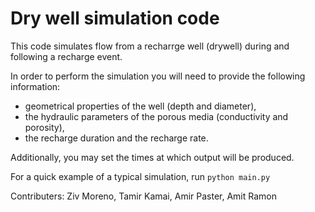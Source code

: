 # Dry well simulation code 
This code simulates flow from a recharrge well (drywell) during and following a recharge event.

In order to perform the simulation you will need to provide the following information:
- geometrical properties of the well (depth and diameter), 
- the hydraulic parameters of the porous media (conductivity and porosity), 
- the recharge duration and the recharge rate.

Additionally, you may set the times at which output will be produced.

For a quick example of a typical simulation, run 
`python main.py`

Contributers: Ziv Moreno, Tamir Kamai, Amir Paster, Amit Ramon

